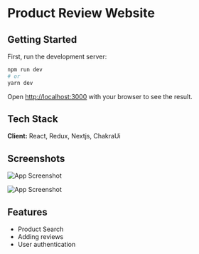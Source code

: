 # Product Review Website


## Getting Started

First, run the development server:

```bash
npm run dev
# or
yarn dev
```

Open [http://localhost:3000](http://localhost:3000) with your browser to see the result.

## Tech Stack

**Client:** React, Redux, Nextjs, ChakraUi

## Screenshots

![App Screenshot](https://res.cloudinary.com/dnytn2j3p/image/upload/v1644130580/FireShot_Capture_001_-_Disecto_-_One_place_to_get_products_-_product-review-website.vercel.app_gblbl6.png)

![App Screenshot](https://res.cloudinary.com/dnytn2j3p/image/upload/v1644130583/FireShot_Capture_002_-_Mens_Cotton_Jacket_-_product-review-website.vercel.app_cfm9wq.png)

## Features

-   Product Search
-   Adding reviews
-   User authentication


